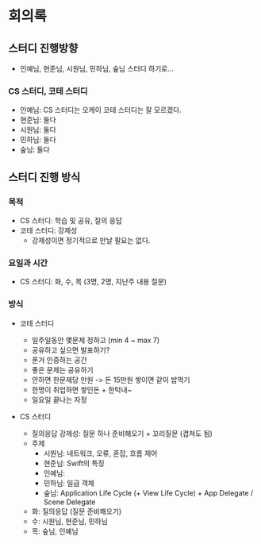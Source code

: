 # 회의록

## 스터디 진행방향

- 인예님, 현준님, 시원님, 민하님, 숲님 스터디 하기로...

### CS 스터디, 코테 스터디

- 인예님: CS 스터디는 오케이 코테 스터디는 잘 모르겠다.
- 현준님: 둘다
- 시원님: 둘다
- 민하님: 둘다
- 숲님: 둘다

## 스터디 진행 방식

### 목적

- CS 스터디: 학습 및 공유, 질의 응답
- 코테 스터디: 강제성
  - 강제성이면 정기적으로 만날 필요는 없다.

### 요일과 시간
- CS 스터디: 화, 수, 목 (3명, 2명, 지난주 내용 질문)

### 방식

- 코테 스터디
  - 일주일동안 몇문제 정하고 (min 4 ~ max 7)
  - 공유하고 싶으면 발표하기?
  - 푼거 인증하는 공간
  - 좋은 문제는 공유하기
  - 안하면 한문제당 만원 -> 돈 15만원 쌓이면 같이 밥먹기
  - 한명이 취업하면 쌓인돈 + 한턱내~
  - 일요일 끝나는 자정

- CS 스터디
  - 질의응답 강제성: 질문 하나 준비해오기 + 꼬리질문 (겹쳐도 됨)
  - 주제
    - 시원님: 네트워크, 오류, 혼잡, 흐름 제어
    - 현준님: Swift의 특징
    - 인예님:
    - 민하님: 일급 객체
    - 숲님: Application Life Cycle (+ View Life Cycle) + App Delegate / Scene Delegate
  - 화: 질의응답  (질문 준비해오기)
  - 수: 시원님, 현준님, 민하님
  - 목: 숲님, 인예님
